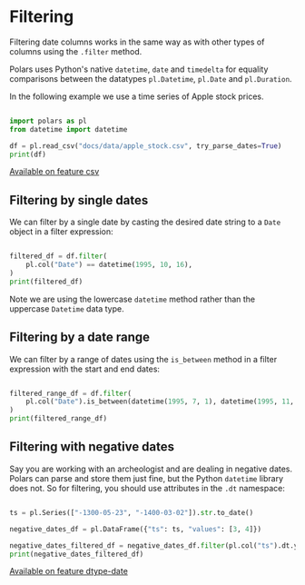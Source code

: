 # Filtering


Filtering date columns works in the same way as with other types of columns using the `.filter` method.


Polars uses Python's native `datetime`, `date` and `timedelta` for equality comparisons between the datatypes `pl.Datetime`, `pl.Date` and `pl.Duration`.


In the following example we use a time series of Apple stock prices.





 

```python

import polars as pl
from datetime import datetime

df = pl.read_csv("docs/data/apple_stock.csv", try_parse_dates=True)
print(df)

```





   [Available on feature csv](/user-guide/installation/#feature-flags "To use this functionality enable the feature flag csv")











## Filtering by single dates


We can filter by a single date by casting the desired date string to a `Date` object
in a filter expression:





 

```python

filtered_df = df.filter(
    pl.col("Date") == datetime(1995, 10, 16),
)
print(filtered_df)

```





 











Note we are using the lowercase `datetime` method rather than the uppercase `Datetime` data type.


## Filtering by a date range


We can filter by a range of dates using the `is_between` method in a filter expression with the start and end dates:





   

```python

filtered_range_df = df.filter(
    pl.col("Date").is_between(datetime(1995, 7, 1), datetime(1995, 11, 1)),
)
print(filtered_range_df)

```





   











## Filtering with negative dates


Say you are working with an archeologist and are dealing in negative dates.
Polars can parse and store them just fine, but the Python `datetime` library
does not. So for filtering, you should use attributes in the `.dt` namespace:





 

```python

ts = pl.Series(["-1300-05-23", "-1400-03-02"]).str.to_date()

negative_dates_df = pl.DataFrame({"ts": ts, "values": [3, 4]})

negative_dates_filtered_df = negative_dates_df.filter(pl.col("ts").dt.year() < -1300)
print(negative_dates_filtered_df)

```





   [Available on feature dtype-date](/user-guide/installation/#feature-flags "To use this functionality enable the feature flag dtype-date")









